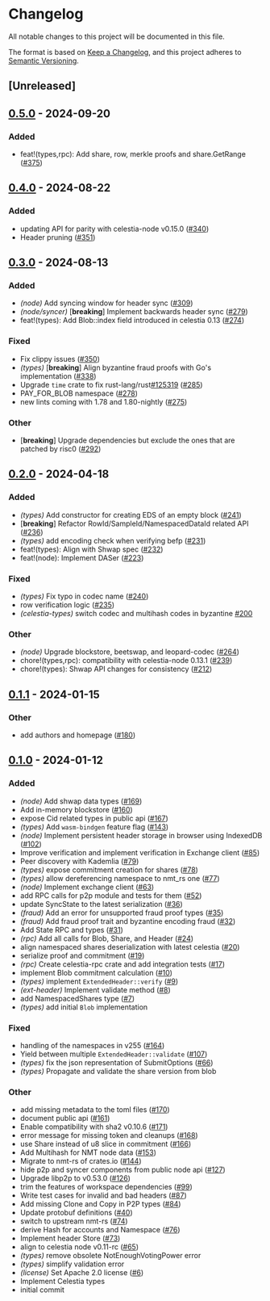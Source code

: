 # Changelog
All notable changes to this project will be documented in this file.

The format is based on [Keep a Changelog](https://keepachangelog.com/en/1.0.0/),
and this project adheres to [Semantic Versioning](https://semver.org/spec/v2.0.0.html).

## [Unreleased]

## [0.5.0](https://github.com/zvolin/lumina/compare/celestia-types-v0.4.0...celestia-types-v0.5.0) - 2024-09-20

### Added

- feat!(types,rpc): Add share, row, merkle proofs and share.GetRange ([#375](https://github.com/zvolin/lumina/pull/375))

## [0.4.0](https://github.com/eigerco/lumina/compare/celestia-types-v0.3.0...celestia-types-v0.4.0) - 2024-08-22

### Added
- updating API for parity with celestia-node v0.15.0 ([#340](https://github.com/eigerco/lumina/pull/340))
- Header pruning ([#351](https://github.com/eigerco/lumina/pull/351))

## [0.3.0](https://github.com/eigerco/lumina/compare/celestia-types-v0.2.0...celestia-types-v0.3.0) - 2024-08-13

### Added
- *(node)* Add syncing window for header sync ([#309](https://github.com/eigerco/lumina/pull/309))
- *(node/syncer)* [**breaking**] Implement backwards header sync ([#279](https://github.com/eigerco/lumina/pull/279))
- feat!(types): Add Blob::index field introduced in celestia 0.13 ([#274](https://github.com/eigerco/lumina/pull/274))

### Fixed
- Fix clippy issues ([#350](https://github.com/eigerco/lumina/pull/350))
- *(types)* [**breaking**] Align byzantine fraud proofs with Go's implementation ([#338](https://github.com/eigerco/lumina/pull/338))
- Upgrade `time` crate to fix rust-lang/rust[#125319](https://github.com/eigerco/lumina/pull/125319) ([#285](https://github.com/eigerco/lumina/pull/285))
- PAY_FOR_BLOB namespace ([#278](https://github.com/eigerco/lumina/pull/278))
- new lints coming with 1.78 and 1.80-nightly ([#275](https://github.com/eigerco/lumina/pull/275))

### Other
- [**breaking**] Upgrade dependencies but exclude the ones that are patched by risc0 ([#292](https://github.com/eigerco/lumina/pull/292))

## [0.2.0](https://github.com/eigerco/lumina/compare/celestia-types-v0.1.1...celestia-types-v0.2.0) - 2024-04-18

### Added
- *(types)* Add constructor for creating EDS of an empty block ([#241](https://github.com/eigerco/lumina/pull/241))
- [**breaking**] Refactor RowId/SampleId/NamespacedDataId related API ([#236](https://github.com/eigerco/lumina/pull/236))
- *(types)* add encoding check when verifying befp ([#231](https://github.com/eigerco/lumina/pull/231))
- feat!(types): Align with Shwap spec ([#232](https://github.com/eigerco/lumina/pull/232))
- feat!(node): Implement DASer ([#223](https://github.com/eigerco/lumina/pull/223))

### Fixed
- *(types)* Fix typo in codec name ([#240](https://github.com/eigerco/lumina/pull/240))
- row verification logic ([#235](https://github.com/eigerco/lumina/pull/235))
- *(celestia-types)* switch codec and multihash codes in byzantine [#200](https://github.com/eigerco/lumina/pull/200)

### Other
- *(node)* Upgrade blockstore, beetswap, and leopard-codec ([#264](https://github.com/eigerco/lumina/pull/264))
- chore!(types,rpc): compatibility with celestia-node 0.13.1 ([#239](https://github.com/eigerco/lumina/pull/239))
- chore!(types): Shwap API changes for consistency  ([#212](https://github.com/eigerco/lumina/pull/212))

## [0.1.1](https://github.com/eigerco/lumina/compare/celestia-types-v0.1.0...celestia-types-v0.1.1) - 2024-01-15

### Other
- add authors and homepage ([#180](https://github.com/eigerco/lumina/pull/180))

## [0.1.0](https://github.com/eigerco/lumina/releases/tag/celestia-types-v0.1.0) - 2024-01-12

### Added
- *(node)* Add shwap data types ([#169](https://github.com/eigerco/lumina/pull/169))
- Add in-memory blockstore ([#160](https://github.com/eigerco/lumina/pull/160))
- expose Cid related types in public api ([#167](https://github.com/eigerco/lumina/pull/167))
- *(types)* Add `wasm-bindgen` feature flag ([#143](https://github.com/eigerco/lumina/pull/143))
- *(node)* Implement persistent header storage in browser using IndexedDB ([#102](https://github.com/eigerco/lumina/pull/102))
- Improve verification and implement verification in Exchange client ([#85](https://github.com/eigerco/lumina/pull/85))
- Peer discovery with Kademlia ([#79](https://github.com/eigerco/lumina/pull/79))
- *(types)* expose commitment creation for shares ([#78](https://github.com/eigerco/lumina/pull/78))
- *(types)* allow dereferencing namespace to nmt_rs one ([#77](https://github.com/eigerco/lumina/pull/77))
- *(node)* Implement exchange client ([#63](https://github.com/eigerco/lumina/pull/63))
- add RPC calls for p2p module and tests for them ([#52](https://github.com/eigerco/lumina/pull/52))
- update SyncState to the latest serialization ([#36](https://github.com/eigerco/lumina/pull/36))
- *(fraud)* Add an error for unsupported fraud proof types ([#35](https://github.com/eigerco/lumina/pull/35))
- *(fraud)* Add fraud proof trait and byzantine encoding fraud ([#32](https://github.com/eigerco/lumina/pull/32))
- Add State RPC and types ([#31](https://github.com/eigerco/lumina/pull/31))
- *(rpc)* Add all calls for Blob, Share, and Header ([#24](https://github.com/eigerco/lumina/pull/24))
- align namespaced shares deserialization with latest celestia  ([#20](https://github.com/eigerco/lumina/pull/20))
- serialize proof and commitment ([#19](https://github.com/eigerco/lumina/pull/19))
- *(rpc)* Create celestia-rpc crate and add integration tests ([#17](https://github.com/eigerco/lumina/pull/17))
- implement Blob commitment calculation ([#10](https://github.com/eigerco/lumina/pull/10))
- *(types)* implement `ExtendedHeader::verify` ([#9](https://github.com/eigerco/lumina/pull/9))
- *(ext-header)* Implement validate method ([#8](https://github.com/eigerco/lumina/pull/8))
- add NamespacedShares type ([#7](https://github.com/eigerco/lumina/pull/7))
- *(types)* add initial `Blob` implementation

### Fixed
- handling of the namespaces in v255 ([#164](https://github.com/eigerco/lumina/pull/164))
- Yield between multiple `ExtendedHeader::validate` ([#107](https://github.com/eigerco/lumina/pull/107))
- *(types)* fix the json representation of SubmitOptions ([#66](https://github.com/eigerco/lumina/pull/66))
- *(types)* Propagate and validate the share version from blob

### Other
- add missing metadata to the toml files ([#170](https://github.com/eigerco/lumina/pull/170))
- document public api ([#161](https://github.com/eigerco/lumina/pull/161))
- Enable compatibility with sha2 v0.10.6 ([#171](https://github.com/eigerco/lumina/pull/171))
- error message for missing token and cleanups ([#168](https://github.com/eigerco/lumina/pull/168))
- use Share instead of u8 slice in commitment ([#166](https://github.com/eigerco/lumina/pull/166))
- Add Multihash for NMT node data ([#153](https://github.com/eigerco/lumina/pull/153))
- Migrate to nmt-rs of crates.io ([#144](https://github.com/eigerco/lumina/pull/144))
- hide p2p and syncer components from public node api ([#127](https://github.com/eigerco/lumina/pull/127))
- Upgrade libp2p to v0.53.0 ([#126](https://github.com/eigerco/lumina/pull/126))
- trim the features of workspace dependencies ([#99](https://github.com/eigerco/lumina/pull/99))
- Write test cases for invalid and bad headers ([#87](https://github.com/eigerco/lumina/pull/87))
- Add missing Clone and Copy in P2P types ([#84](https://github.com/eigerco/lumina/pull/84))
- Update protobuf definitions ([#40](https://github.com/eigerco/lumina/pull/40))
- switch to upstream nmt-rs ([#74](https://github.com/eigerco/lumina/pull/74))
- derive Hash for accounts and Namespace ([#76](https://github.com/eigerco/lumina/pull/76))
- Implement header Store ([#73](https://github.com/eigerco/lumina/pull/73))
- align to celestia node v0.11-rc ([#65](https://github.com/eigerco/lumina/pull/65))
- *(types)* remove obsolete NotEnoughVotingPower error
- *(types)* simplify validation error
- *(license)* Set Apache 2.0 license ([#6](https://github.com/eigerco/lumina/pull/6))
- Implement Celestia types
- initial commit

